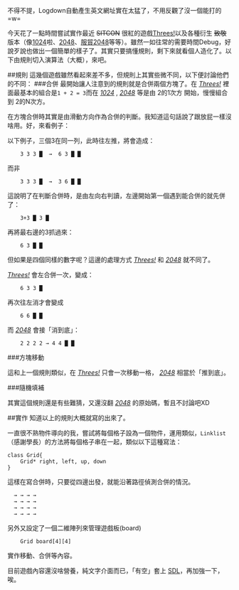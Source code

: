 不得不提，Logdown自動產生英文網址實在太猛了，不用反觀了沒一個能打的=w=

今天花了一點時間嘗試實作最近 ~~SITCON~~ 很紅的遊戲[Threes!][1]以及各種衍生 ~~致敬~~ 版本（像[1024][2]啦、[2048][3]、[服貿2048](http://a0tim.github.io/)等等）。雖然一如往常的需要時間Debug，好說歹說也做出一個簡單的樣子了。其實只要搞懂規則，剩下來就看個人造化了。以下由規則切入演算法（大概），來吧。

##規則
這幾個遊戲雖然看起來差不多，但規則上其實些微不同，以下便討論他們的不同：
###合併
最開始讓人注意到的規則就是合併兩個方塊了。在 [_Threes!_][1] 裡面最基本的組合是`1 + 2 = 3`而在 [_1024_][2] , [_2048_][3] 等是由 2的1次方 開始，慢慢組合到 2的N次方。

在方塊合併時其實是由滑動方向作為合併的判斷。我知道這句話說了跟放屁一樣沒啥用。好，來看例子：

以下例子，三個3在同一列，此時往左推，將會造成：

		3 3 3 █  →  6 3 █ █

而非

		3 3 3 █  →  3 6 █ █
    
這說明了在判斷合併時，是由左向右判讀，左邊開始第一個遇到能合併的就先併了：

		3+3 █ 3 █
    
再將最右邊的3抓過來：

		6 3 █ █
    
但如果是四個同樣的數字呢？這邊的處理方式 [_Threes!_][1] 和 [_2048_][3] 就不同了。

[_Threes!_][1] 會左合併一次，變成：

		6 3 3 █
    
再次往左消才會變成

		6 6 █ █
    
而 [_2048_][3] 會接「消到底」：
		
    	2 2 2 2 → 4 4 █ █

###方塊移動

這和上一個規則類似，在 [_Threes!_][1] 只會一次移動一格， [_2048_][3] 相當於「推到底」。
	
###隨機填補

其實這個規則還是有些難猜，又還沒翻 [_2048_][3] 的原始碼，暫且不討論吧XD
    
##實作
知道以上的規則大概就寫的出來了。

一直很不熟物件導向的我，嘗試將每個格子設為一個物件，運用類似，`Linklist`（感謝學長）的方法將每個格子串在一起，類似以下這種寫法：

    class Grid{
    	Grid* right, left, up, down
    }
    
這樣在寫合併時，只要從四邊出發，就能沿著路徑偵測合併的情況。

      → → → →
      → → → →
      → → → →
      → → → →
      
另外又設定了一個二維陣列來管理遊戲板(board)

		Grid board[4][4]
    
實作移動、合併等內容。

目前遊戲內容還沒啥營養，純文字介面而已，「有空」套上 [SDL](http://www.libsdl.org/)，再加強一下，唉。


[1]:https://itunes.apple.com/us/app/threes!/id779157948?mt=8&ign-mpt=uo%3D2
[2]:https://itunes.apple.com/us/app/1024!/id823499224
[3]:http://gabrielecirulli.github.io/2048/


